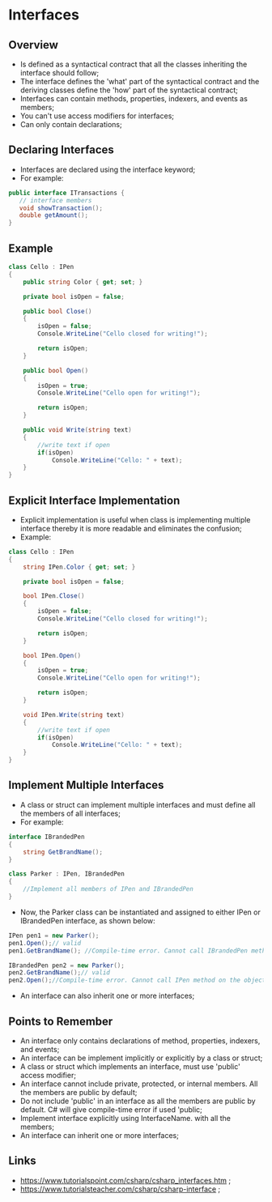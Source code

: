 # Interfaces

## Overview

- Is defined as a syntactical contract that all the classes inheriting the interface should follow;
- The interface defines the 'what' part of the syntactical contract and the deriving classes define the 'how' part of the syntactical contract;
- Interfaces can contain methods, properties, indexers, and events as members;
- You can't use access modifiers for interfaces;
- Can only contain declarations;

## Declaring Interfaces

- Interfaces are declared using the interface keyword;
- For example:

```c#
public interface ITransactions {
   // interface members
   void showTransaction();
   double getAmount();
}
```

## Example

```c#
class Cello : IPen
{
    public string Color { get; set; }

    private bool isOpen = false;

    public bool Close()
    {
        isOpen = false;
        Console.WriteLine("Cello closed for writing!");

        return isOpen;
    }

    public bool Open()
    {
        isOpen = true;
        Console.WriteLine("Cello open for writing!");

        return isOpen;
    }

    public void Write(string text)
    {
        //write text if open
        if(isOpen)
            Console.WriteLine("Cello: " + text);
    }
}
```

## Explicit Interface Implementation

- Explicit implementation is useful when class is implementing multiple interface thereby it is more readable and eliminates the confusion;
- Example:

```c#
class Cello : IPen
{
    string IPen.Color { get; set; }

    private bool isOpen = false;

    bool IPen.Close()
    {
        isOpen = false;
        Console.WriteLine("Cello closed for writing!");

        return isOpen;
    }

    bool IPen.Open()
    {
        isOpen = true;
        Console.WriteLine("Cello open for writing!");

        return isOpen;
    }

    void IPen.Write(string text)
    {
        //write text if open
        if(isOpen)
            Console.WriteLine("Cello: " + text);
    }
}
```

## Implement Multiple Interfaces

- A class or struct can implement multiple interfaces and must define all the members of all interfaces;
- For example:

```c#
interface IBrandedPen
{
    string GetBrandName();
}

class Parker : IPen, IBrandedPen
{
    //Implement all members of IPen and IBrandedPen
}
```

- Now, the Parker class can be instantiated and assigned to either IPen or IBrandedPen interface, as shown below:

```c#
IPen pen1 = new Parker();
pen1.Open();// valid
pen1.GetBrandName(); //Compile-time error. Cannot call IBrandedPen method on the object of type IPen

IBrandedPen pen2 = new Parker();
pen2.GetBrandName();// valid
pen2.Open();//Compile-time error. Cannot call IPen method on the object of type IBrandedPen
```

- An interface can also inherit one or more interfaces;

## Points to Remember

- An interface only contains declarations of method, properties, indexers, and events;
- An interface can be implement implicitly or explicitly by a class or struct;
- A class or struct which implements an interface, must use 'public' access modifier;
- An interface cannot include private, protected, or internal members. All the members are public by default;
- Do not include 'public' in an interface as all the members are public by default. C# will give compile-time error if used 'public;
- Implement interface explicitly using InterfaceName. with all the members;
- An interface can inherit one or more interfaces;

## Links

- <https://www.tutorialspoint.com/csharp/csharp_interfaces.htm> ;
- <https://www.tutorialsteacher.com/csharp/csharp-interface> ;
